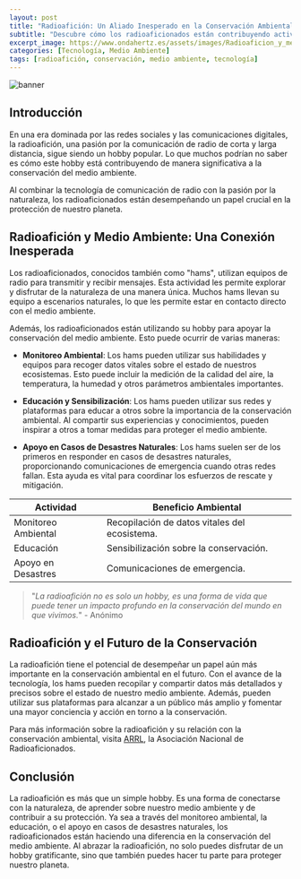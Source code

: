 ```yaml
---
layout: post
title: "Radioafición: Un Aliado Inesperado en la Conservación Ambiental"
subtitle: "Descubre cómo los radioaficionados están contribuyendo activamente a la conservación del medio ambiente."
excerpt_image: https://www.ondahertz.es/assets/images/Radioaficion_y_medio_ambiente.png
categories: [Tecnología, Medio Ambiente]
tags: [radioafición, conservación, medio ambiente, tecnología]
---
```


![banner](https://www.ondahertz.es/assets/images/Radioaficion_y_medio_ambiente.png "Un radioaficionado en un entorno natural, utilizando su equipo de radio para comunicarse y promover la conservación del medio ambiente.")

## Introducción

En una era dominada por las redes sociales y las comunicaciones digitales, la radioafición, una pasión por la comunicación de radio de corta y larga distancia, sigue siendo un hobby popular. Lo que muchos podrían no saber es cómo este hobby está contribuyendo de manera significativa a la conservación del medio ambiente.

Al combinar la tecnología de comunicación de radio con la pasión por la naturaleza, los radioaficionados están desempeñando un papel crucial en la protección de nuestro planeta.

## Radioafición y Medio Ambiente: Una Conexión Inesperada

Los radioaficionados, conocidos también como "hams", utilizan equipos de radio para transmitir y recibir mensajes. Esta actividad les permite explorar y disfrutar de la naturaleza de una manera única. Muchos hams llevan su equipo a escenarios naturales, lo que les permite estar en contacto directo con el medio ambiente.

Además, los radioaficionados están utilizando su hobby para apoyar la conservación del medio ambiente. Esto puede ocurrir de varias maneras:

- **Monitoreo Ambiental**: Los hams pueden utilizar sus habilidades y equipos para recoger datos vitales sobre el estado de nuestros ecosistemas. Esto puede incluir la medición de la calidad del aire, la temperatura, la humedad y otros parámetros ambientales importantes.

- **Educación y Sensibilización**: Los hams pueden utilizar sus redes y plataformas para educar a otros sobre la importancia de la conservación ambiental. Al compartir sus experiencias y conocimientos, pueden inspirar a otros a tomar medidas para proteger el medio ambiente.

- **Apoyo en Casos de Desastres Naturales**: Los hams suelen ser de los primeros en responder en casos de desastres naturales, proporcionando comunicaciones de emergencia cuando otras redes fallan. Esta ayuda es vital para coordinar los esfuerzos de rescate y mitigación.

| Actividad           | Beneficio Ambiental                           |
|---------------------|-----------------------------------------------|
| Monitoreo Ambiental | Recopilación de datos vitales del ecosistema. |
| Educación           | Sensibilización sobre la conservación.        |
| Apoyo en Desastres  | Comunicaciones de emergencia.                 |

> "_La radioafición no es solo un hobby, es una forma de vida que puede tener un impacto profundo en la conservación del mundo en que vivimos._" - Anónimo

## Radioafición y el Futuro de la Conservación

La radioafición tiene el potencial de desempeñar un papel aún más importante en la conservación ambiental en el futuro. Con el avance de la tecnología, los hams pueden recopilar y compartir datos más detallados y precisos sobre el estado de nuestro medio ambiente. Además, pueden utilizar sus plataformas para alcanzar a un público más amplio y fomentar una mayor conciencia y acción en torno a la conservación.

Para más información sobre la radioafición y su relación con la conservación ambiental, visita [ARRL](http://www.arrl.org/), la Asociación Nacional de Radioaficionados.

## Conclusión

La radioafición es más que un simple hobby. Es una forma de conectarse con la naturaleza, de aprender sobre nuestro medio ambiente y de contribuir a su protección. Ya sea a través del monitoreo ambiental, la educación, o el apoyo en casos de desastres naturales, los radioaficionados están haciendo una diferencia en la conservación del medio ambiente. Al abrazar la radioafición, no solo puedes disfrutar de un hobby gratificante, sino que también puedes hacer tu parte para proteger nuestro planeta.